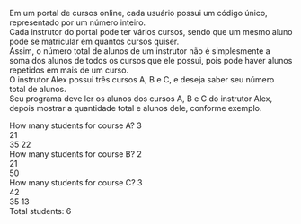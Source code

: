 Em um portal de cursos online, cada usuário possui um código único, representado por um número inteiro.  
Cada instrutor do portal pode ter vários cursos, sendo que um mesmo aluno pode se matricular em quantos cursos quiser.  
Assim, o número total de alunos de um instrutor não é simplesmente a soma dos alunos de todos os cursos que ele possui, pois pode haver   alunos repetidos em mais de um curso.  
O instrutor Alex possui três cursos A, B e C, e deseja saber seu número total de alunos.  
Seu programa deve ler os alunos dos cursos A, B e C do instrutor Alex, depois mostrar a quantidade total e alunos dele, conforme exemplo. 
  
How many students for course A? 3  
21  
35
22  
How many students for course B? 2  
21  
50  
How many students for course C? 3  
42  
35
13  
Total students: 6  
